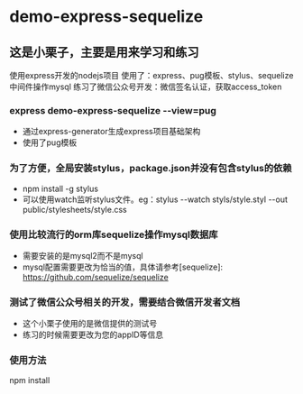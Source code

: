 # demo-express-sequelize
## 这是小栗子，主要是用来学习和练习
使用express开发的nodejs项目
使用了：express、pug模板、stylus、sequelize中间件操作mysql
练习了微信公众号开发：微信签名认证，获取access_token

### express demo-express-sequelize --view=pug
- 通过express-generator生成express项目基础架构
- 使用了pug模板

### 为了方便，全局安装stylus，package.json并没有包含stylus的依赖
- npm install -g stylus
- 可以使用watch监听stylus文件。eg：stylus --watch styls/style.styl --out public/stylesheets/style.css

### 使用比较流行的orm库sequelize操作mysql数据库
- 需要安装的是mysql2而不是mysql
- mysql配置需要更改为恰当的值，具体请参考[sequelize]: https://github.com/sequelize/sequelize

### 测试了微信公众号相关的开发，需要结合微信开发者文档
- 这个小栗子使用的是微信提供的测试号
- 练习的时候需要更改为您的appID等信息

### 使用方法
npm install